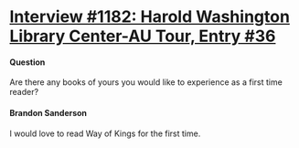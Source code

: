 # [Interview #1182: Harold Washington Library Center-AU Tour, Entry #36](https://www.theoryland.com/intvmain.php?i=1182#36)

#### Question

Are there any books of yours you would like to experience as a first time reader?

#### Brandon Sanderson

I would love to read Way of Kings for the first time.

